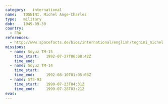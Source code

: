 ```yaml
---
category:	international
name:	TOGNINI, Michel Ange-Charles
type:	military
dob:	1949-09-30
country:
  - FRA
references:
  - http://www.spacefacts.de/bios/international/english/tognini_michel.htm
missions:
  - name: Soyuz TM-15
    time_start:   1992-07-27T06:08:42Z
    time_end:     
  - name: Soyuz TM-14
    time_start:   
    time_end:     1992-08-10T01:05:03Z
  - name: STS-93
    time_start:   1999-07-23T04:31Z
    time_end:     1999-07-28T03:21Z
evas:
---
```

